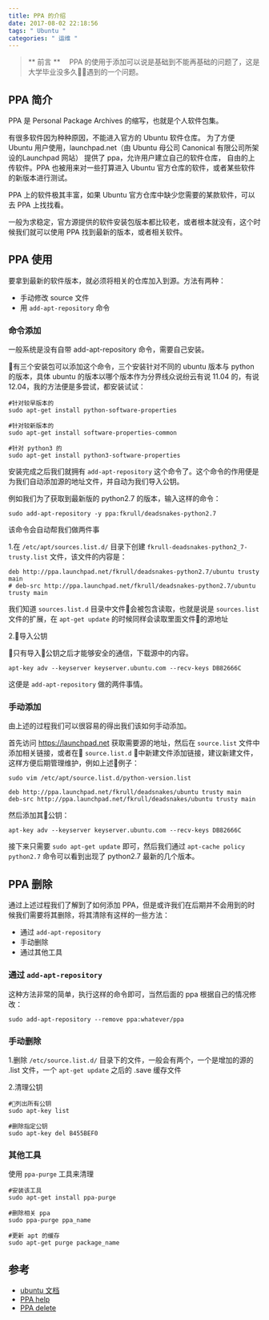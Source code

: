 ```yaml
---
title: PPA 的介绍
date: 2017-08-02 22:18:56
tags: " Ubuntu "
categories: " 运维 "
---
```


> ** 前言 **
　PPA 的使用于添加可以说是基础到不能再基础的问题了，这是大学毕业没多久遇到的一个问题。

## PPA 简介

PPA 是 Personal Package Archives 的缩写，也就是个人软件包集。

有很多软件因为种种原因，不能进入官方的 Ubuntu 软件仓库。 为了方便 Ubuntu 用户使用，launchpad.net（由 Ubuntu 母公司 Canonical 有限公司所架设的Launchpad 网站） 提供了 ppa，允许用户建立自己的软件仓库， 自由的上传软件。PPA 也被用来对一些打算进入 Ubuntu 官方仓库的软件，或者某些软件的新版本进行测试。

PPA 上的软件极其丰富，如果 Ubuntu 官方仓库中缺少您需要的某款软件，可以去 PPA 上找找看。

一般为求稳定，官方源提供的软件安装包版本都比较老，或者根本就没有，这个时候我们就可以使用 PPA 找到最新的版本，或者相关软件。

## PPA 使用

要拿到最新的软件版本，就必须将相关的仓库加入到源。方法有两种：

- 手动修改 source 文件
- 用 `add-apt-repository` 命令

### 命令添加

一般系统是没有自带 add-apt-repository 命令，需要自己安装。

有三个安装包可以添加这个命令，三个安装针对不同的 ubuntu 版本与 python 的版本，具体 ubuntu 的版本以哪个版本作为分界线众说纷云有说 11.04 的，有说 12.04，我的方法便是多尝试，都安装试试：

```shell
#针对较早版本的
sudo apt-get install python-software-properties

#针对较新版本的
sudo apt-get install software-properties-common

#针对 python3 的
sudo apt-get install python3-software-properties
```

安装完成之后我们就拥有 `add-apt-repository` 这个命令了。这个命令的作用便是为我们自动添加源的地址文件，并自动为我们导入公钥。

例如我们为了获取到最新版的 python2.7 的版本，输入这样的命令：

```shell
sudo add-apt-repository -y ppa:fkrull/deadsnakes-python2.7
```

该命令会自动帮我们做两件事

1.在 `/etc/apt/sources.list.d/` 目录下创建 `fkrull-deadsnakes-python2_7-trusty.list` 文件，该文件的内容是：

```shell
deb http://ppa.launchpad.net/fkrull/deadsnakes-python2.7/ubuntu trusty main
# deb-src http://ppa.launchpad.net/fkrull/deadsnakes-python2.7/ubuntu trusty main
```

我们知道 `sources.list.d` 目录中文件会被包含读取，也就是说是 `sources.list` 文件的扩展，在 `apt-get update` 的时候同样会读取里面文件的源地址

2.导入公钥

只有导入公钥之后才能够安全的通信，下载源中的内容。

```shell
apt-key adv --keyserver keyserver.ubuntu.com --recv-keys DB82666C
```

这便是 `add-apt-repository` 做的两件事情。

### 手动添加

由上述的过程我们可以很容易的得出我们该如何手动添加。

首先访问 https://launchpad.net 获取需要源的地址，然后在 `source.list` 文件中添加相关链接，或者在 `source.list.d` 中新建文件添加链接，建议新建文件，这样方便后期管理维护，例如上述例子：

```shell
sudo vim /etc/apt/source.list.d/python-version.list

deb http://ppa.launchpad.net/fkrull/deadsnakes/ubuntu trusty main 
deb-src http://ppa.launchpad.net/fkrull/deadsnakes/ubuntu trusty main 
```

然后添加其公钥：

```shell
apt-key adv --keyserver keyserver.ubuntu.com --recv-keys DB82666C
```

接下来只需要 `sudo apt-get update` 即可，然后我们通过 `apt-cache policy python2.7` 命令可以看到出现了 python2.7 最新的几个版本。

## PPA 删除

通过上述过程我们了解到了如何添加 PPA，但是或许我们在后期并不会用到的时候我们需要将其删除，将其清除有这样的一些方法：

- 通过 `add-apt-repository`
- 手动删除
- 通过其他工具

### 通过 `add-apt-repository`

这种方法非常的简单，执行这样的命令即可，当然后面的 ppa 根据自己的情况修改：

```shell
sudo add-apt-repository --remove ppa:whatever/ppa
```

### 手动删除

1.删除 `/etc/source.list.d/` 目录下的文件，一般会有两个，一个是增加的源的 .list 文件，一个 `apt-get update` 之后的 .save 缓存文件

2.清理公钥

```shell
#列出所有公钥
sudo apt-key list

#删除指定公钥
sudo apt-key del B455BEF0

```

### 其他工具

使用 `ppa-purge` 工具来清理

```shell
#安装该工具
sudo apt-get install ppa-purge

#删除相关 ppa
sudo ppa-purge ppa_name

#更新 apt 的缓存
sudo apt-get purge package_name
```

## 参考

- [ubuntu 文档](http://people.ubuntu.com/~happyaron/udc-cn/lucid-html/ch11s02.html)
- [PPA help](https://help.launchpad.net/Packaging/PPA/InstallingSoftware)
- [PPA delete](http://askubuntu.com/questions/307/how-can-ppas-be-removed)